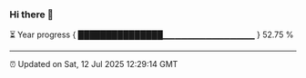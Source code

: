 ### Hi there 👋

⏳ Year progress { ███████████████▁▁▁▁▁▁▁▁▁▁▁▁▁▁▁ } 52.75 %

---

⏰ Updated on Sat, 12 Jul 2025 12:29:14 GMT
